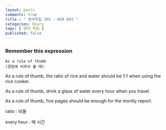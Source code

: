 ```yaml
---
layout: posts
comments: true
title : " 영어독립 365 - W39 D03 "
categories: Diary
tags: [ 영어 독립 ]
published: false
---
```


### Remember this expression

```text
As a rule of thumb
(경험에 비추어 볼 때)
```

As a rule of thumb, the ratio of rice and water should be 1:1 when using the rice cooker.

As a rule of thumb, drink a glass of water every hour when you travel.

As a rule of thumb, five pages should be enough for the montly report.

ratio
 : 비율

every hour
 : 매 시간
